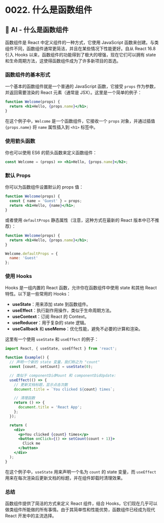 # 0022. 什么是函数组件


## 🤖 AI - 什么是函数组件

函数组件是 React 中定义组件的一种方式，它使用 JavaScript 函数来创建。与类组件不同，函数组件通常更简洁，并且在某些情况下性能更好。自从 React 16.8 引入 Hooks 以来，函数组件的功能得到了极大的增强，现在它们可以拥有 state 和生命周期方法，这使得函数组件成为了许多新项目的首选。

### 函数组件的基本形式

一个基本的函数组件就是一个普通的 JavaScript 函数，它接受 `props` 作为参数，并返回需要渲染的 React 元素（通常是 JSX）。这里是一个简单的例子：

```jsx
function Welcome(props) {
  return <h1>Hello, {props.name}</h1>;
}
```

在这个例子中，`Welcome` 是一个函数组件，它接收一个 `props` 对象，并通过插值 `{props.name}` 将 `name` 属性插入到 `<h1>` 标签中。

### 使用箭头函数

你也可以使用 ES6 的箭头函数来定义函数组件：

```jsx
const Welcome = (props) => <h1>Hello, {props.name}</h2>;
```

### 默认 Props

你可以为函数组件设置默认的 props 值：

```jsx
function Welcome(props) {
  const { name = 'Guest' } = props;
  return <h1>Hello, {name}</h1>;
}
```

或者使用 `defaultProps` 静态属性（注意，这种方式在最新的 React 版本中已不推荐）：

```jsx
function Welcome(props) {
  return <h1>Hello, {props.name}</h1>;
}

Welcome.defaultProps = {
  name: 'Guest'
};
```

### 使用 Hooks

Hooks 是一组内置的 React 函数，允许你在函数组件中使用 state 和其他 React 特性。以下是一些常用的 Hooks：

- **useState**：用来添加 state 到函数组件。
- **useEffect**：执行副作用操作，类似于生命周期方法。
- **useContext**：订阅 React 的 Context。
- **useReducer**：用于复杂的 state 逻辑。
- **useCallback** 和 **useMemo**：优化性能，避免不必要的计算和渲染。

这里有一个使用 `useState` 和 `useEffect` 的例子：

```jsx
import React, { useState, useEffect } from 'react';

function Example() {
  // 声明一个新的 state 变量，我们称之为 "count"
  const [count, setCount] = useState(0);

  // 类似于 componentDidMount 和 componentDidUpdate:
  useEffect(() => {
    // 更新文档标题，显示点击次数
    document.title = `You clicked ${count} times`;

    // 清理函数
    return () => {
      document.title = 'React App';
    };
  });

  return (
    <div>
      <p>You clicked {count} times</p>
      <button onClick={() => setCount(count + 1)}>
        Click me
      </button>
    </div>
  );
}
```

在这个例子中，`useState` 用来声明一个名为 `count` 的 state 变量，而 `useEffect` 用来在每次渲染后更新文档的标题，并在组件卸载时清理效果。

### 总结

函数组件提供了简洁的方式来定义 React 组件，结合 Hooks，它们现在几乎可以做类组件所能做的所有事情。由于其简单性和性能优势，函数组件已经成为现代 React 开发中的主流选择。